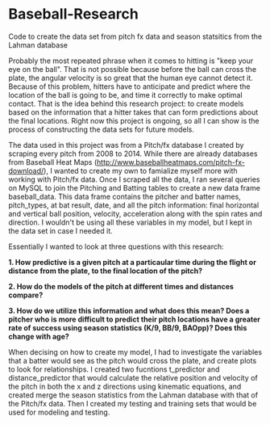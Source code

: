 # Baseball-Research
Code to create the data set from pitch fx data and season statsitics from the Lahman database

Probably the most repeated phrase when it comes to hitting is "keep your eye on the ball". That is not possible because before the ball can cross the plate, the angular velocity is so great that the human eye cannot detect it. Because of this problem, hitters have to anticipate and predict where the location of the ball is going to be, and time it correctly to make optimal contact. That is the idea behind this research project: to create models based on the information that a hitter takes that can form predictions about the final locations. Right now this project is ongoing, so all I can show is the process of constructing the data sets for future models. 

The data used in this project was from a Pitch/fx database I created by scraping every pitch from 2008 to 2014. While there are already databases from Baseball Heat Maps (http://www.baseballheatmaps.com/pitch-fx-download/), I wanted to create my own to famialize myself more with working with Pitch/fx data. Once I scraped all the data, I ran several queries on MySQL to join the Pitching and Batting tables to create a new data frame baseball_data. This data frame contains the pitcher and batter names, pitch_types, at bat result, date, and all the pitch information: final horizontal and vertical ball position, velocity, acceleration along with the spin rates and direction. I wouldn't be using all these variables in my model, but I kept in the data set in case I needed it. 

Essentially I wanted to look at three questions with this research:

**1. How predictive is a given pitch at a particaular time during the flight or distance from the plate, to the final location of the pitch?**

**2. How do the models of the pitch at different times and distances compare?**

**3. How do we utilize this information and what does this mean? Does a pitcher who is more difficult to predict their pitch locations have a greater rate of success using season statistics (K/9, BB/9, BAOpp)? Does this change with age?**

When decising on how to create my model, I had to investigate the variables that a batter would see as the pitch would cross the plate, and create plots to look for relationships. I created two fucntions t_predictor and distance_predictor that would calculate the relative position and velocity of the pitch in both the x and z directions using kinematic equations, and created merge the season statistics from the Lahman database with that of the Pitch/fx data. Then I created my testing and training sets that would be used for modeling and testing.




